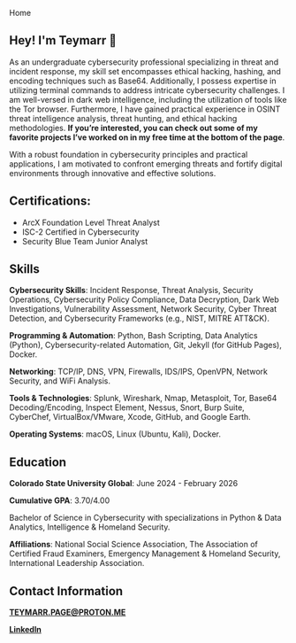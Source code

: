Home

## **Hey! I'm Teymarr** 👋
As an undergraduate cybersecurity professional specializing in threat and incident response, my skill set encompasses ethical hacking, hashing, and encoding techniques such as Base64. Additionally, I possess expertise in utilizing terminal commands to address intricate cybersecurity challenges. I am well-versed in dark web intelligence, including the utilization of tools like the Tor browser. Furthermore, I have gained practical experience in OSINT threat intelligence analysis, threat hunting, and ethical hacking methodologies. **If you’re interested, you can check out some of my favorite projects I’ve worked on in my free time at the bottom of the page**.

With a robust foundation in cybersecurity principles and practical applications, I am motivated to confront emerging threats and fortify digital environments through innovative and effective solutions.

## **Certifications**:
- ArcX Foundation Level Threat Analyst
- ISC-2 Certified in Cybersecurity
- Security Blue Team Junior Analyst

## **Skills**
**Cybersecurity Skills**:
Incident Response, Threat Analysis, Security Operations, Cybersecurity Policy Compliance, Data Decryption, Dark Web Investigations, Vulnerability Assessment, Network Security, Cyber Threat Detection, and Cybersecurity Frameworks (e.g., NIST, MITRE ATT&CK).

**Programming & Automation**:
Python, Bash Scripting, Data Analytics (Python), Cybersecurity-related Automation, Git, Jekyll (for GitHub Pages), Docker.

**Networking**:
TCP/IP, DNS, VPN, Firewalls, IDS/IPS, OpenVPN, Network Security, and WiFi Analysis.

**Tools & Technologies**:
Splunk, Wireshark, Nmap, Metasploit, Tor, Base64 Decoding/Encoding, Inspect Element, Nessus, Snort, Burp Suite, CyberChef, VirtualBox/VMware, Xcode, GitHub, and Google Earth.

**Operating Systems**:
macOS, Linux (Ubuntu, Kali), Docker.

## **Education**
**Colorado State University Global**: June 2024 - February 2026

**Cumulative GPA**: 3.70/4.00

Bachelor of Science in Cybersecurity with specializations in Python & Data Analytics, Intelligence & Homeland Security.

**Affiliations**: National Social Science Association, The Association of Certified Fraud Examiners, Emergency Management & Homeland Security, International Leadership Association.

## Contact Information
**TEYMARR.PAGE@PROTON.ME**

**[LinkedIn](https://www.linkedin.com/in/teymarrpage/)**
